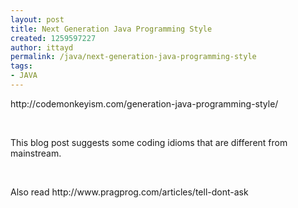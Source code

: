 ```yaml
---
layout: post
title: Next Generation Java Programming Style
created: 1259597227
author: ittayd
permalink: /java/next-generation-java-programming-style
tags:
- JAVA
---
```

<p>http://codemonkeyism.com/generation-java-programming-style/</p>
<p>&nbsp;</p>
<p>This blog post suggests some coding idioms that are different from mainstream. </p>
<p>&nbsp;</p>
<p>Also read http://www.pragprog.com/articles/tell-dont-ask</p>
